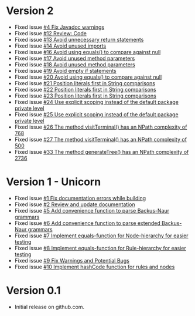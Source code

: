 # Version 2
- Fixed issue [#4 Fix Javadoc warnings](https://github.com/claasahl/PARSER/issues/4)
- Fixed issue [#12 Review: Code](https://github.com/claasahl/PARSER/issues/12)
- Fixed issue [#13 Avoid unnecessary return statements](https://github.com/claasahl/PARSER/issues/13)
- Fixed issue [#14 Avoid unused imports](https://github.com/claasahl/PARSER/issues/14)
- Fixed issue [#16 Avoid using equals() to compare against null](https://github.com/claasahl/PARSER/issues/16)
- Fixed issue [#17 Avoid unused method parameters](https://github.com/claasahl/PARSER/issues/17)
- Fixed issue [#18 Avoid unused method parameters](https://github.com/claasahl/PARSER/issues/18)
- Fixed issue [#19 Avoid empty if statements](https://github.com/claasahl/PARSER/issues/19)
- Fixed issue [#20 Avoid using equals() to compare against null](https://github.com/claasahl/PARSER/issues/20)
- Fixed issue [#21 Position literals first in String comparisons](https://github.com/claasahl/PARSER/issues/21)
- Fixed issue [#22 Position literals first in String comparisons](https://github.com/claasahl/PARSER/issues/22)
- Fixed issue [#23 Position literals first in String comparisons](https://github.com/claasahl/PARSER/issues/23)
- Fixed issue [#24 Use explicit scoping instead of the default package private level](https://github.com/claasahl/PARSER/issues/24)
- Fixed issue [#25 Use explicit scoping instead of the default package private level](https://github.com/claasahl/PARSER/issues/25)
- Fixed issue [#26 The method visitTerminal() has an NPath complexity of 768](https://github.com/claasahl/PARSER/issues/26)
- Fixed issue [#27 The method visitTerminal() has an NPath complexity of 500](https://github.com/claasahl/PARSER/issues/27)
- Fixed issue [#33 The method generateTree() has an NPath complexity of 2736](https://github.com/claasahl/PARSER/issues/33)

# Version 1 - Unicorn
- Fixed issue [#1 Fix documentation errors while building](https://github.com/claasahl/PARSER/issues/1)
- Fixed issue [#2 Review and update documentation](https://github.com/claasahl/PARSER/issues/2)
- Fixed issue [#5 Add convenience function to parse Backus-Naur grammars](https://github.com/claasahl/PARSER/issues/5)
- Fixed issue [#6 Add convenience function to parse extended Backus-Naur grammars](https://github.com/claasahl/PARSER/issues/6)
- Fixed issue [#7 Implement equals-function for Node-hierarchy for easier testing](https://github.com/claasahl/PARSER/issues/7)
- Fixed issue [#8 Implement equals-function for Rule-hierarchy for easier testing](https://github.com/claasahl/PARSER/issues/8)
- Fixed issue [#9 Fix Warnings and Potential Bugs](https://github.com/claasahl/PARSER/issues/9)
- Fixed issue [#10 Implement hashCode function for rules and nodes](https://github.com/claasahl/PARSER/issues/10)

# Version 0.1
- Initial release on github.com.
